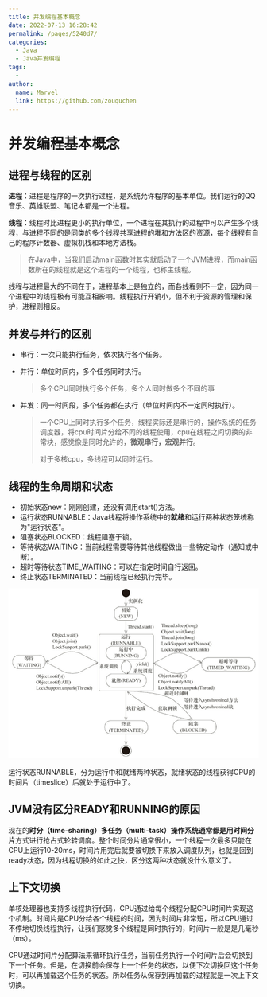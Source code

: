 ```yaml
---
title: 并发编程基本概念
date: 2022-07-13 16:28:42
permalink: /pages/5240d7/
categories:
  - Java
  - Java并发编程
tags:
  - 
author: 
  name: Marvel
  link: https://github.com/zouquchen
---
```

# 并发编程基本概念

## 进程与线程的区别

**进程**：进程是程序的一次执行过程，是系统允许程序的基本单位。我们运行的QQ音乐、英雄联盟、笔记本都是一个进程。

**线程**：线程时比进程更小的执行单位，一个进程在其执行的过程中可以产生多个线程，与进程不同的是同类的多个线程共享进程的堆和方法区的资源，每个线程有自己的程序计数器、虚拟机栈和本地方法栈。

> 在Java中，当我们启动main函数时其实就启动了一个JVM进程，而main函数所在的线程就是这个进程的一个线程，也称主线程。

线程与进程最大的不同在于，进程基本上是独立的，而各线程则不一定，因为同一个进程中的线程极有可能互相影响。线程执行开销小，但不利于资源的管理和保护，进程则相反。

## 并发与并行的区别

- 串行：一次只能执行任务，依次执行各个任务。

- 并行：单位时间内，多个任务同时执行。

  > 多个CPU同时执行多个任务，多个人同时做多个不同的事

- 并发：同一时间段，多个任务都在执行（单位时间内不一定同时执行）。

  > 一个CPU上同时执行多个任务，线程实际还是串行的，操作系统的任务调度器，将cpu时间片分给不同的线程使用，cpu在线程之间切换的非常块，感觉像是同时允许的，**微观串行，宏观并行**。
  >
  > 对于多核cpu，多线程可以同时运行。

## 线程的生命周期和状态

- 初始状态new：刚刚创建，还没有调用start()方法。
- 运行状态RUNNABLE：Java线程将操作系统中的**就绪**和运行两种状态笼统称为"运行状态"。
- 阻塞状态BLOCKED：线程阻塞于锁。
- 等待状态WAITING：当前线程需要等待其他线程做出一些特定动作（通知或中断）。
- 超时等待状态TIME_WAITING：可以在指定时间自行返回。
- 终止状态TERMINATED：当前线程已经执行完毕。

![Java 线程状态变迁 ](https://raw.githubusercontent.com/zouquchen/Images/main/imgs/Java%2B%E7%BA%BF%E7%A8%8B%E7%8A%B6%E6%80%81%E5%8F%98%E8%BF%81.png)

运行状态RUNNABLE，分为运行中和就绪两种状态，就绪状态的线程获得CPU的时间片（timeslice）后就处于运行中了。

## JVM没有区分READY和RUNNING的原因

现在的**时分（time-sharing）多任务（multi-task）**操作系统通常都是用**时间分片**方式进行抢占式轮转调度。整个时间分片通常很小，一个线程一次最多只能在CPU上运行10-20ms，时间片用完后就要被切换下来放入调度队列，也就是回到ready状态，因为线程切换的如此之快，区分这两种状态就没什么意义了。

## 上下文切换

单核处理器也支持多线程执行代码，CPU通过给每个线程分配CPU时间片实现这个机制。时间片是CPU分给各个线程的时间，因为时间片非常短，所以CPU通过不停地切换线程执行，让我们感觉多个线程是同时执行的，时间片一般是是几毫秒（ms）。

CPU通过时间片分配算法来循环执行任务，当前任务执行一个时间片后会切换到下一个任务。但是，在切换前会保存上一个任务的状态，以便下次切换回这个任务时，可以再加载这个任务的状态。所以任务从保存到再加载的过程就是一次上下文切换。 